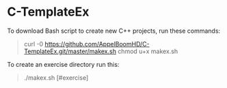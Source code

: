 # C-TemplateEx

To download Bash script to create new C++ projects, run these commands:
> curl -0 https://github.com/AppelBoomHD/C-TemplateEx.git/master/makex.sh
> chmod u+x makex.sh

To create an exercise directory run this:
> ./makex.sh [#exercise]
